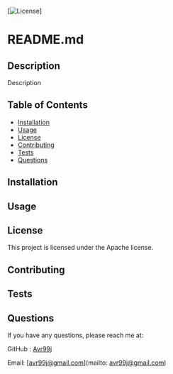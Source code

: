 [![License](https://img.shields.io/badge/License-Apache_2.0-blue.svg)] 
 
# README.md
  ## Description
  Description

  ## Table of Contents
  - [Installation](#installation)
  - [Usage](#usage)
  - [License](#license)
  - [Contributing](#contributing)
  - [Tests](#tests)
  - [Questions](#questions)
 
  ## Installation 
  

  ## Usage
  

  ## License
  This project is licensed under the Apache license.


  ## Contributing
  

  ## Tests
  
  
  ## Questions
  If you have any questions, please reach me at: 

  GitHub : [Avr99j](https://github.com/Avr99j)

  Email: [avr99j@gmail.com](mailto: avr99j@gmail.com)